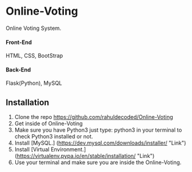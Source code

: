 # Online-Voting
Online Voting System.
#### Front-End
HTML, CSS, BootStrap

#### Back-End
Flask(Python), MySQL

## Installation
1. Clone the repo https://github.com/rahuldecoded/Online-Voting
2. Get inside of Online-Voting
3. Make sure you have Python3
just type: python3 in your terminal to check Python3 installed or not.
4. Install [MySQL.] (https://dev.mysql.com/downloads/installer/ "Link")
5. Install [Virtual Environment.] (https://virtualenv.pypa.io/en/stable/installation/ "Link")
6. Use your terminal and make sure you are inside the Online-Voting.

